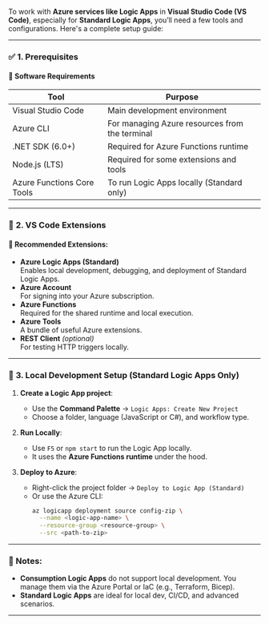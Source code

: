 To work with **Azure services like Logic Apps** in **Visual Studio Code (VS Code)**, especially for **Standard Logic Apps**, you’ll need a few tools and configurations. Here's a complete setup guide:

---

### ✅ **1. Prerequisites**

#### 🧰 **Software Requirements**
| Tool | Purpose |
|------|---------|
| Visual Studio Code | Main development environment |
| Azure CLI | For managing Azure resources from the terminal |
| .NET SDK (6.0+) | Required for Azure Functions runtime |
| Node.js (LTS) | Required for some extensions and tools |
| Azure Functions Core Tools | To run Logic Apps locally (Standard only) |

---

### 🧩 **2. VS Code Extensions**

#### 🔌 Recommended Extensions:
- **Azure Logic Apps (Standard)**  
  Enables local development, debugging, and deployment of Standard Logic Apps.
- **Azure Account**  
  For signing into your Azure subscription.
- **Azure Functions**  
  Required for the shared runtime and local execution.
- **Azure Tools**  
  A bundle of useful Azure extensions.
- **REST Client** *(optional)*  
  For testing HTTP triggers locally.

---

### 🧪 **3. Local Development Setup (Standard Logic Apps Only)**

1. **Create a Logic App project**:
   - Use the **Command Palette** → `Logic Apps: Create New Project`
   - Choose a folder, language (JavaScript or C#), and workflow type.

2. **Run Locally**:
   - Use `F5` or `npm start` to run the Logic App locally.
   - It uses the **Azure Functions runtime** under the hood.

3. **Deploy to Azure**:
   - Right-click the project folder → `Deploy to Logic App (Standard)`
   - Or use the Azure CLI:  
     ```bash
     az logicapp deployment source config-zip \
       --name <logic-app-name> \
       --resource-group <resource-group> \
       --src <path-to-zip>
     ```

---

### 🧠 Notes:
- **Consumption Logic Apps** do not support local development. You manage them via the Azure Portal or IaC (e.g., Terraform, Bicep).
- **Standard Logic Apps** are ideal for local dev, CI/CD, and advanced scenarios.

---
